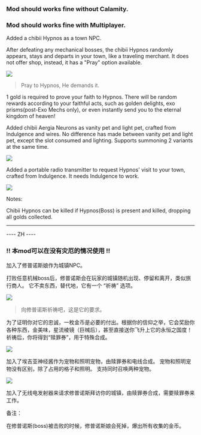﻿### Mod should works fine without Calamity.

### Mod should works fine with Multiplayer.

Added a chibii Hypnos as a town NPC.

After defeating any mechanical bosses, the chibii Hypnos randomly appears, stays and departs in your town, like a traveling merchant.
It does not offer shop, instead, it has a "Pray" option available.

![](https://jesterromut.github.io/workshop/terramazing/praising.gif)

> Pray to Hypnos, He demands it.

1 gold is required to prove your faith to Hypnos. There will be random rewards according to your faithful acts, such as golden delights, exo prisms(post-Exo Mechs only), or even instantly send you to the eternal kingdom of heaven!

Added chibii Aergia Neurons as vanity pet and light pet, crafted from Indulgence and wires.
No difference has made between vanity pet and light pet, except the slot consumed and lighting.
Supports summoning 2 variants at the same time.

![](https://jesterromut.github.io/workshop/terramazing/aergiashow.gif)

Added a portable radio transmitter to request Hypnos' visit to your town, crafted from Indulgence. It needs Indulgence to work.

![](https://jesterromut.github.io/workshop/terramazing/broadcast.gif)

Notes:

Chibii Hypnos can be killed if Hypnos(Boss) is present and killed, dropping all golds collected.
<hr>

---- ZH ----
### !! 本mod可以在没有灾厄的情况使用 !!

加入了修普诺斯娘作为城镇NPC。

打败任意机械boss后，修普诺斯会在玩家的城镇随机出现、停留和离开，类似旅行商人。
它不卖东西，替代地，它有一个 “祈祷” 选项。


![](https://jesterromut.github.io/workshop/terramazing/praising.gif)

> 向修普诺斯祈祷吧，这是它的要求。

为了证明你对它的忠诚，一枚金币是必要的付出。根据你的信仰之举，它会奖励你各种东西，金美味，星流棱镜（巨械后），甚至直接送你飞升上它的永恒之国度！
祈祷后，你将得到“赎罪券”，用于特殊合成。

![](https://jesterromut.github.io/workshop/terramazing/aergiashow.gif)

加入了埃吉亚神经酱作为宠物和照明宠物，由赎罪券和电线合成。
宠物和照明宠物没有区别，除了占用的格子和照明。
支持同时召唤两种宠物。

![](https://jesterromut.github.io/workshop/terramazing/broadcast.gif)

加入了无线电发射器来请求修普诺斯拜访你的城镇，由赎罪券合成，需要赎罪券来工作。

备注：

在修普诺斯(boss)被击败的时候，修普诺斯娘会死掉，爆出所有收集的金币。